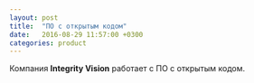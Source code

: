 ```yaml
---
layout: post
title:  "ПО с открытым кодом"
date:   2016-08-29 11:57:00 +0300
categories: product
---
```

Компания **Integrity Vision** работает с ПО с открытым кодом.
